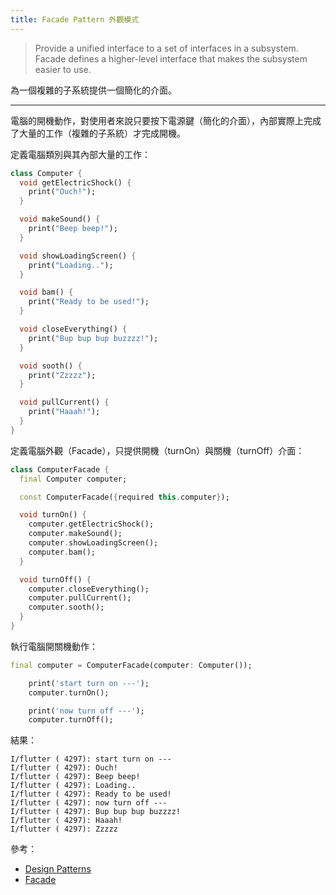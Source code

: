 ```yaml
---
title: Facade Pattern 外觀模式
---
```


> Provide a unified interface to a set of interfaces in a subsystem. Facade defines a higher-level interface that makes the subsystem easier to use.

為一個複雜的子系統提供一個簡化的介面。

---

電腦的開機動作，對使用者來說只要按下電源鍵（簡化的介面），內部實際上完成了大量的工作（複雜的子系統）才完成開機。

定義電腦類別與其內部大量的工作：
```dart
class Computer {
  void getElectricShock() {
    print("Ouch!");
  }

  void makeSound() {
    print("Beep beep!");
  }

  void showLoadingScreen() {
    print("Loading..");
  }

  void bam() {
    print("Ready to be used!");
  }

  void closeEverything() {
    print("Bup bup bup buzzzz!");
  }

  void sooth() {
    print("Zzzzz");
  }

  void pullCurrent() {
    print("Haaah!");
  }
}
```

定義電腦外觀（Facade），只提供開機（turnOn）與關機（turnOff）介面：
```dart
class ComputerFacade {
  final Computer computer;

  const ComputerFacade({required this.computer});

  void turnOn() {
    computer.getElectricShock();
    computer.makeSound();
    computer.showLoadingScreen();
    computer.bam();
  }

  void turnOff() {
    computer.closeEverything();
    computer.pullCurrent();
    computer.sooth();
  }
}
```

執行電腦開關機動作：
```dart
final computer = ComputerFacade(computer: Computer());

    print('start turn on ---');
    computer.turnOn();

    print('now turn off ---');
    computer.turnOff();
```

結果：
```
I/flutter ( 4297): start turn on ---
I/flutter ( 4297): Ouch!
I/flutter ( 4297): Beep beep!
I/flutter ( 4297): Loading..
I/flutter ( 4297): Ready to be used!
I/flutter ( 4297): now turn off ---
I/flutter ( 4297): Bup bup bup buzzzz!
I/flutter ( 4297): Haaah!
I/flutter ( 4297): Zzzzz
```

參考：
* [Design Patterns](https://en.wikipedia.org/wiki/Design_Patterns)
* [Facade](https://github.com/NoobTW/design-patterns-for-humans-cn#-%E5%A4%96%E8%A7%80facade)